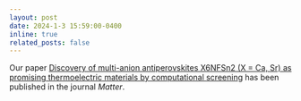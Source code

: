 ```yaml
---
layout: post
date: 2024-1-3 15:59:00-0400
inline: true
related_posts: false
---
```


Our paper [Discovery of multi-anion antiperovskites X6NFSn2 (X = Ca, Sr) as promising thermoelectric materials by computational screening](https://www.sciencedirect.com/science/article/pii/S2590238523005234) has been published in the journal _Matter_.
